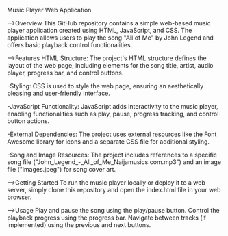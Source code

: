 Music Player Web Application

-->Overview
This GitHub repository contains a simple web-based music player application created using HTML, JavaScript, and CSS. The application allows users to play the song "All of Me" by John Legend and offers basic playback control functionalities.

-->Features
HTML Structure: The project's HTML structure defines the layout of the web page, including elements for the song title, artist, audio player, progress bar, and control buttons.

-Styling: CSS is used to style the web page, ensuring an aesthetically pleasing and user-friendly interface.

-JavaScript Functionality: JavaScript adds interactivity to the music player, enabling functionalities such as play, pause, progress tracking, and control button actions.

-External Dependencies: The project uses external resources like the Font Awesome library for icons and a separate CSS file for additional styling.

-Song and Image Resources: The project includes references to a specific song file ("John_Legend_-_All_of_Me_Naijamusics.com.mp3") and an image file ("images.jpeg") for song cover art.


-->Getting Started
To run the music player locally or deploy it to a web server, simply clone this repository and open the index.html file in your web browser.

-->Usage
Play and pause the song using the play/pause button.
Control the playback progress using the progress bar.
Navigate between tracks (if implemented) using the previous and next buttons.
